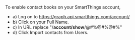 To enable contact books on your SmartThings account,

- a) Log on to https://graph.api.smartthings.com/account/
- b) Click on your Full Name.
- c) In URL replace "/**account/show**/@#$%@#$%@#$%" with "/**contact**/@#$%@#$%@#$%"
- d) Click Import contacts from Users.

